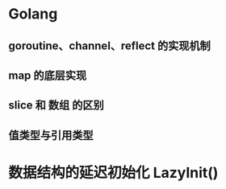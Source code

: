 # Golang 
## goroutine、channel、reflect 的实现机制
## map 的底层实现
## slice 和 数组 的区别
## 值类型与引用类型


# 数据结构的延迟初始化 LazyInit()

